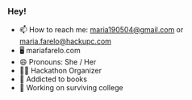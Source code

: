 
#

### Hey! 
- 📫 How to reach me: maria190504@gmail.com or maria.farelo@hackupc.com
- 🖥️ mariafarelo.com
- 😄 Pronouns: She / Her
- 🙋‍♀️ Hackathon Organizer
- 📘 Addicted to books
- 🔭 Working on surviving college
 <!-- 👯 I’m looking to collaborate on .
- 🤔 I’m looking for help with ...
- 🌱 I’m currently learning 
- ⚡ Fun fact: ... 
- 💬 Ask me about ... -->
#

